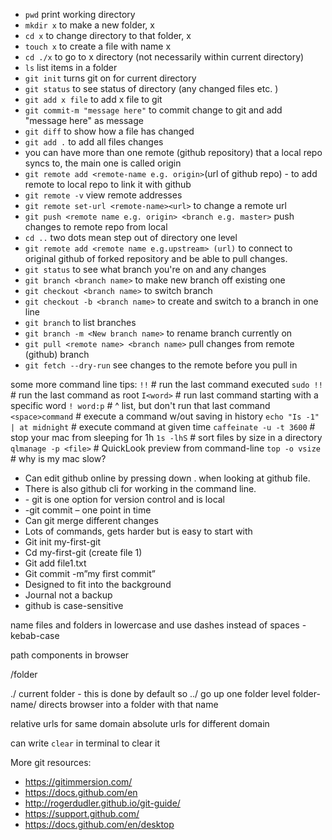 
- ```pwd``` print working directory
- ```mkdir x``` to make a new folder, x 
- ```cd x``` to change directory to that folder, x 
- ```touch x``` to create a file with name x
- ```cd ./x``` to go to x directory (not necessarily within current directory)
- ```ls``` list items in a folder
-  ```git init``` turns git on for current directory
- ```git status``` to see status of directory (any changed files etc. )
- ```git add x file``` to add x file to git
- ```git commit-m "message here"``` to commit change to git and add "message here" as message
- ```git diff``` to show how a file has changed 
- ```git add .``` to add all files changes
- you can have more than one remote (github repository) that a local repo syncs to, the main one is called origin
- ```git remote add <remote-name e.g. origin>```(url of github repo) - to add remote to local repo to link it with github
- ```git remote -v``` view remote addresses
- ```git remote set-url <remote-name><url>``` to change a remote url
- ```git push <remote name e.g. origin> <branch e.g. master>``` push changes to remote repo from local
- ```cd ..``` two dots mean step out of directory one level
- ```git remote add <remote name e.g.upstream> (url)``` to connect to original github of forked repository and be able to pull changes. 
- ``git status`` to see what branch you're on and any changes 
- ``git branch <branch name>`` to make new branch off existing one
- ```git checkout <branch name>``` to switch branch
- ``git checkout -b <branch name>`` to create and switch to a branch in one line
- ``git branch`` to list branches
- ``git branch -m <New branch name>`` to rename branch currently on 
- ``git pull <remote name> <branch name>`` pull changes from remote (github) branch 
- ``git fetch --dry-run`` see changes to the remote before you pull in













some more command line tips:
`!!` # run the last command executed 
`sudo !!` # run the last command as root
`I<word>` # run last command starting with a specific word 
`! word:p` # ^ list, but don't run that last command 
`<space>command` # execute a command w/out saving in history 
`echo "Is -1" | at midnight` # execute command at given time 
`caffeinate -u -t 3600` # stop your mac from sleeping for 1h 
`1s -lhS` # sort files by size in a directory 
`qlmanage -p <file>` # QuickLook preview from command-line 
`top -o vsize` # why is my mac slow?




- Can edit github online by pressing down . when looking at github file. 
- There is also github cli for working in the command line. 
- \- git is one option for version control and  is local
- -git commit – one point in time
- Can git merge different changes
- Lots of commands, gets harder but is easy to start with
- Git init my-first-git
- Cd my-first-git (create file 1)
- Git add file1.txt 
- Git commit -m”my first commit” 
- Designed to fit into the background
- Journal not a backup
- github is case-sensitive

name files and folders in lowercase and use dashes instead of spaces - kebab-case 

path components in browser 

/folder 

./ current folder - this is done by default so 
../ go up one folder level 
folder-name/ directs browser into a folder with that name

relative urls for same domain 
absolute urls for different domain

can write ``clear`` in terminal to clear it 


More git resources: 
- https://gitimmersion.com/
- https://docs.github.com/en
- http://rogerdudler.github.io/git-guide/
- https://support.github.com/
- https://docs.github.com/en/desktop